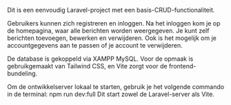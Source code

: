 Dit is een eenvoudig Laravel-project met een basis-CRUD-functionaliteit.

Gebruikers kunnen zich registreren en inloggen.
Na het inloggen kom je op de homepagina, waar alle berichten worden weergegeven.
Je kunt zelf berichten toevoegen, bewerken en verwijderen.
Ook is het mogelijk om je accountgegevens aan te passen of je account te verwijderen.

De database is gekoppeld via XAMPP MySQL.
Voor de opmaak is gebruikgemaakt van Tailwind CSS, en Vite zorgt voor de frontend-bundeling.

Om de ontwikkelserver lokaal te starten, gebruik je het volgende commando in de terminal:
npm run dev:full
Dit start zowel de Laravel-server als Vite.
